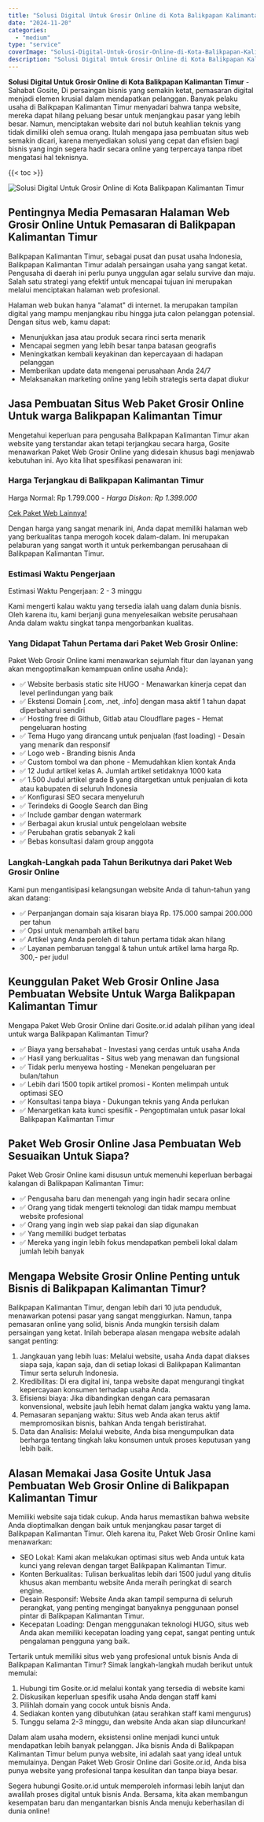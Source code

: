 ```yaml
---
title: "Solusi Digital Untuk Grosir Online di Kota Balikpapan Kalimantan Timur"
date: "2024-11-20"
categories: 
  - "medium"
type: "service"
coverImage: "Solusi-Digital-Untuk-Grosir-Online-di-Kota-Balikpapan-Kalimantan-Timur.png"
description: "Solusi Digital Untuk Grosir Online di Kota Balikpapan Kalimantan Timur. Segera hubungi Gosite.or.id untuk memperoleh informasi lebih lanjut dan awalilah pros..."
---
```


**Solusi Digital Untuk Grosir Online di Kota Balikpapan Kalimantan Timur** - Sahabat Gosite, Di persaingan bisnis yang semakin ketat, pemasaran digital menjadi elemen krusial dalam mendapatkan pelanggan. Banyak pelaku usaha di Balikpapan Kalimantan Timur menyadari bahwa tanpa website, mereka dapat hilang peluang besar untuk menjangkau pasar yang lebih besar. Namun, menciptakan website dari nol butuh keahlian teknis yang tidak dimiliki oleh semua orang. Itulah mengapa jasa pembuatan situs web semakin dicari, karena menyediakan solusi yang cepat dan efisien bagi bisnis yang ingin segera hadir secara online yang terpercaya tanpa ribet mengatasi hal teknisnya.

{{< toc >}}

![Solusi Digital Untuk Grosir Online di Kota Balikpapan Kalimantan Timur](/images/medium/Solusi-Digital-Untuk-Grosir-Online-di-Kota-Balikpapan-Kalimantan-Timur.png)

## Pentingnya Media Pemasaran Halaman Web Grosir Online Untuk Pemasaran di Balikpapan Kalimantan Timur

Balikpapan Kalimantan Timur, sebagai pusat dan pusat usaha Indonesia, Balikpapan Kalimantan Timur adalah persaingan usaha yang sangat ketat. Pengusaha di daerah ini perlu punya unggulan agar selalu survive dan maju. Salah satu strategi yang efektif untuk mencapai tujuan ini merupakan melalui menciptakan halaman web profesional.

Halaman web bukan hanya "alamat" di internet. Ia merupakan tampilan digital yang mampu menjangkau ribu hingga juta calon pelanggan potensial. Dengan situs web, kamu dapat:

- Menunjukkan jasa atau produk secara rinci serta menarik
- Mencapai segmen yang lebih besar tanpa batasan geografis
- Meningkatkan kembali keyakinan dan kepercayaan di hadapan pelanggan
- Memberikan update data mengenai perusahaan Anda 24/7
- Melaksanakan marketing online yang lebih strategis serta dapat diukur

## Jasa Pembuatan Situs Web Paket Grosir Online Untuk warga Balikpapan Kalimantan Timur

Mengetahui keperluan para pengusaha Balikpapan Kalimantan Timur akan website yang terstandar akan tetapi terjangkau secara harga, Gosite menawarkan Paket Web Grosir Online yang didesain khusus bagi menjawab kebutuhan ini. Ayo kita lihat spesifikasi penawaran ini:

### Harga Terjangkau di Balikpapan Kalimantan Timur

<a class="cta-button">Harga Normal: Rp 1.799.000 - <em>Harga Diskon: Rp 1.399.000</em></a>

<a href="/jasa-web/" class="cta-button">Cek Paket Web Lainnya!</a>

Dengan harga yang sangat menarik ini, Anda dapat memiliki halaman web yang berkualitas tanpa merogoh kocek dalam-dalam. Ini merupakan pelaburan yang sangat worth it untuk perkembangan perusahaan di Balikpapan Kalimantan Timur.

### Estimasi Waktu Pengerjaan

Estimasi Waktu Pengerjaan: 2 - 3 minggu

Kami mengerti kalau waktu yang tersedia ialah uang dalam dunia bisnis. Oleh karena itu, kami berjanji guna menyelesaikan website perusahaan Anda dalam waktu singkat tanpa mengorbankan kualitas.

### Yang Didapat Tahun Pertama dari Paket Web Grosir Online:

Paket Web Grosir Online kami menawarkan sejumlah fitur dan layanan yang akan mengoptimalkan kemampuan online usaha Anda}:

- ✅ Website berbasis static site HUGO - Menawarkan kinerja cepat dan level perlindungan yang baik
- ✅ Ekstensi Domain \[.com, .net, .info\] dengan masa aktif 1 tahun dapat diperbaharui sendiri
- ✅ Hosting free di Github, Gitlab atau Cloudflare pages - Hemat pengeluaran hosting
- ✅ Tema Hugo yang dirancang untuk penjualan (fast loading) - Desain yang menarik dan responsif
- ✅ Logo web - Branding bisnis Anda
- ✅ Custom tombol wa dan phone - Memudahkan klien kontak Anda
- ✅ 12 Judul artikel kelas A. Jumlah artikel setidaknya 1000 kata
- ✅ 1.500 Judul artikel grade B yang ditargetkan untuk penjualan di kota atau kabupaten di seluruh Indonesia
- ✅ Konfigurasi SEO secara menyeluruh
- ✅ Terindeks di Google Search dan Bing
- ✅ Include gambar dengan watermark
- ✅ Berbagai akun krusial untuk pengelolaan website
- ✅ Perubahan gratis sebanyak 2 kali
- ✅ Bebas konsultasi dalam group anggota

### Langkah-Langkah pada Tahun Berikutnya dari Paket Web Grosir Online

Kami pun mengantisipasi kelangsungan website Anda di tahun-tahun yang akan datang:

- ✅ Perpanjangan domain saja kisaran biaya Rp. 175.000 sampai 200.000 per tahun
- ✅ Opsi untuk menambah artikel baru
- ✅ Artikel yang Anda peroleh di tahun pertama tidak akan hilang
- ✅ Layanan pembaruan tanggal & tahun untuk artikel lama harga Rp. 300,- per judul

## Keunggulan Paket Web Grosir Online Jasa Pembuatan Website Untuk Warga Balikpapan Kalimantan Timur

Mengapa Paket Web Grosir Online dari Gosite.or.id adalah pilihan yang ideal untuk warga Balikpapan Kalimantan Timur?

- ✅ Biaya yang bersahabat - Investasi yang cerdas untuk usaha Anda
- ✅ Hasil yang berkualitas - Situs web yang menawan dan fungsional
- ✅ Tidak perlu menyewa hosting - Menekan pengeluaran per bulan/tahun
- ✅ Lebih dari 1500 topik artikel promosi - Konten melimpah untuk optimasi SEO
- ✅ Konsultasi tanpa biaya - Dukungan teknis yang Anda perlukan
- ✅ Menargetkan kata kunci spesifik - Pengoptimalan untuk pasar lokal Balikpapan Kalimantan Timur

## Paket Web Grosir Online Jasa Pembuatan Web Sesuaikan Untuk Siapa?

Paket Web Grosir Online kami disusun untuk memenuhi keperluan berbagai kalangan di Balikpapan Kalimantan Timur:

- ✅ Pengusaha baru dan menengah yang ingin hadir secara online
- ✅ Orang yang tidak mengerti teknologi dan tidak mampu membuat website profesional
- ✅ Orang yang ingin web siap pakai dan siap digunakan
- ✅ Yang memiliki budget terbatas
- ✅ Mereka yang ingin lebih fokus mendapatkan pembeli lokal dalam jumlah lebih banyak

## Mengapa Website Grosir Online Penting untuk Bisnis di Balikpapan Kalimantan Timur?

Balikpapan Kalimantan Timur, dengan lebih dari 10 juta penduduk, menawarkan potensi pasar yang sangat menggiurkan. Namun, tanpa pemasaran online yang solid, bisnis Anda mungkin tersisih dalam persaingan yang ketat. Inilah beberapa alasan mengapa website adalah sangat penting:

1. Jangkauan yang lebih luas: Melalui website, usaha Anda dapat diakses siapa saja, kapan saja, dan di setiap lokasi di Balikpapan Kalimantan Timur serta seluruh Indonesia.
2. Kredibilitas: Di era digital ini, tanpa website dapat mengurangi tingkat kepercayaan konsumen terhadap usaha Anda.
3. Efisiensi biaya: Jika dibandingkan dengan cara pemasaran konvensional, website jauh lebih hemat dalam jangka waktu yang lama.
4. Pemasaran sepanjang waktu: Situs web Anda akan terus aktif mempromosikan bisnis, bahkan Anda tengah beristirahat.
5. Data dan Analisis: Melalui website, Anda bisa mengumpulkan data berharga tentang tingkah laku konsumen untuk proses keputusan yang lebih baik.

## Alasan Memakai Jasa Gosite Untuk Jasa Pembuatan Web Grosir Online di Balikpapan Kalimantan Timur

Memiliki website saja tidak cukup. Anda harus memastikan bahwa website Anda dioptimalkan dengan baik untuk menjangkau pasar target di Balikpapan Kalimantan Timur. Oleh karena itu, Paket Web Grosir Online kami menawarkan:

- SEO Lokal: Kami akan melakukan optimasi situs web Anda untuk kata kunci yang relevan dengan target Balikpapan Kalimantan Timur.
- Konten Berkualitas: Tulisan berkualitas lebih dari 1500 judul yang ditulis khusus akan membantu website Anda meraih peringkat di search engine.
- Desain Responsif: Website Anda akan tampil sempurna di seluruh perangkat, yang penting mengingat banyaknya penggunaan ponsel pintar di Balikpapan Kalimantan Timur.
- Kecepatan Loading: Dengan menggunakan teknologi HUGO, situs web Anda akan memiliki kecepatan loading yang cepat, sangat penting untuk pengalaman pengguna yang baik.

Tertarik untuk memiliki situs web yang profesional untuk bisnis Anda di Balikpapan Kalimantan Timur? Simak langkah-langkah mudah berikut untuk memulai:

1. Hubungi tim Gosite.or.id melalui kontak yang tersedia di website kami
2. Diskusikan keperluan spesifik usaha Anda dengan staff kami
3. Pilihlah domain yang cocok untuk bisnis Anda.
4. Sediakan konten yang dibutuhkan (atau serahkan staff kami mengurus)
5. Tunggu selama 2-3 minggu, dan website Anda akan siap diluncurkan!

Dalam alam usaha modern, eksistensi online menjadi kunci untuk mendapatkan lebih banyak pelanggan. Jika bisnis Anda di Balikpapan Kalimantan Timur belum punya website, ini adalah saat yang ideal untuk memulainya. Dengan Paket Web Grosir Online dari Gosite.or.id, Anda bisa punya website yang profesional tanpa kesulitan dan tanpa biaya besar.

Segera hubungi Gosite.or.id untuk memperoleh informasi lebih lanjut dan awalilah proses digital untuk bisnis Anda. Bersama, kita akan membangun kesempatan baru dan mengantarkan bisnis Anda menuju keberhasilan di dunia online!